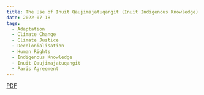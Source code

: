 ```yaml
---
title: The Use of Inuit Qaujimajatuqangit (Inuit Indigenous Knowledge) to meet Paris Agreement Climate Change Adaptation Obligations in the Circumpolar North
date: 2022-07-18
tags:
  - Adaptation
  - Climate Change
  - Climate Justice
  - Decolonialisation
  - Human Rights
  - Indigenous Knowledge
  - Inuit Qaujimajatuqangit
  - Paris Agreement
---
```


[PDF](</files/Brimble%2C%20The%20Use%20of%20Inuit%20Qaujimajatuqangit%20(Inuit%20Indigenous%20Knowledge)%20to%20meet%20Paris%20Agreement%20Climate%20Change%20Adaptation%20Obligations%20in%20the%20Circumpolar%20North%20.pdf>)
